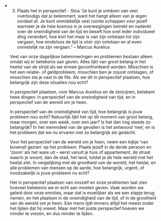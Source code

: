 - 3. Plaats het in perspectief - Stoa
  “Je kunt je ontdoen van veel overbodigs dat je belemmert, want het hangt alleen van je eigen oordeel af. Je kunt onmiddellijk veel ruimte scheppen voor jezelf wanneer je de hele kosmos in je overwegingen betrekt en nadenkt over de oneindigheid van de tijd en beseft hoe snel ieder individueel ding verandert, hoe kort het maar is van zijn ontstaan tot zijn vergaan, hoe eindeloos de tijd is vóór zijn ontstaan en al even onmetelijk na zijn vergaan.”
  – Marcus Aurelius
  
  Veel van onze dagelijkse belemmeringen en problemen bestaan alleen omdat wij er betekenis aan geven. Alles lijkt van groot belang in het heetst van de strijd als we ermee geconfronteerd worden. Misschien is het een relatie- of geldprobleem, misschien ben je zojuist ontslagen, of misschien sta je vast in de file. Als we dit in perspectief plaatsen, hoe belangrijk zijn deze situaties nou echt?
  
  In perspectief plaatsen, voor Marcus Aurelius en de stoïcijnen, betekent twee dingen: in perspectief van de oneindigheid van tijd, en in perspectief van de wereld om je heen.
  
  In perspectief van de oneindigheid van tijd, hoe belangrijk is jouw probleem nou echt? Natuurlijk lijkt het op dit moment van groot belang, maar morgen, over een week, over een jaar? Is het dan nog steeds zo belangrijk? In het merendeel van de gevallen is het antwoord ‘nee’,  en is het probleem dat we nu ervaren niet zo belangrijk als gedacht.
  
  Voor het perspectief van de wereld om je heen, neem een kijkje ‘van bovenaf gezien’ op het probleem.  Plaats jezelf in de derde persoon en ‘zoom’ als het ware uit – eerst vanuit je huis of appartement, de straat waarin je woont, dan de stad, het land, totdat je de hele wereld met het heelal ziet. In vergelijking met de grootheid van de wereld, het heelal, en alle problemen van mensen op de aarde, hoe belangrijk, urgent, of noodzakelijk is jouw probleem nu echt?
  
  Het in perspectief plaatsen van onszelf en onze problemen laat zien hoeveel betekenis we er echt aan moeten geven. Vaak worden we geleid door onze emoties, maar dat is moeilijker als we een stapje terug nemen, en het plaatsen in de oneindigheid van de tijd, of in de grootheid van de wereld om je heen. Een mens lijdt immers altijd het meest onder het lijden dat hij vreest. Maar met het juiste perspectief hoeven we minder te vrezen, en dus minder te lijden.